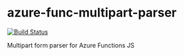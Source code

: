 # azure-func-multipart-parser
[![Build Status](https://travis-ci.com/safer-bwd/azure-func-multipart-parser.svg?branch=master)](https://travis-ci.com/safer-bwd/azure-func-multipart-parser)

Multipart form parser for Azure Functions JS
